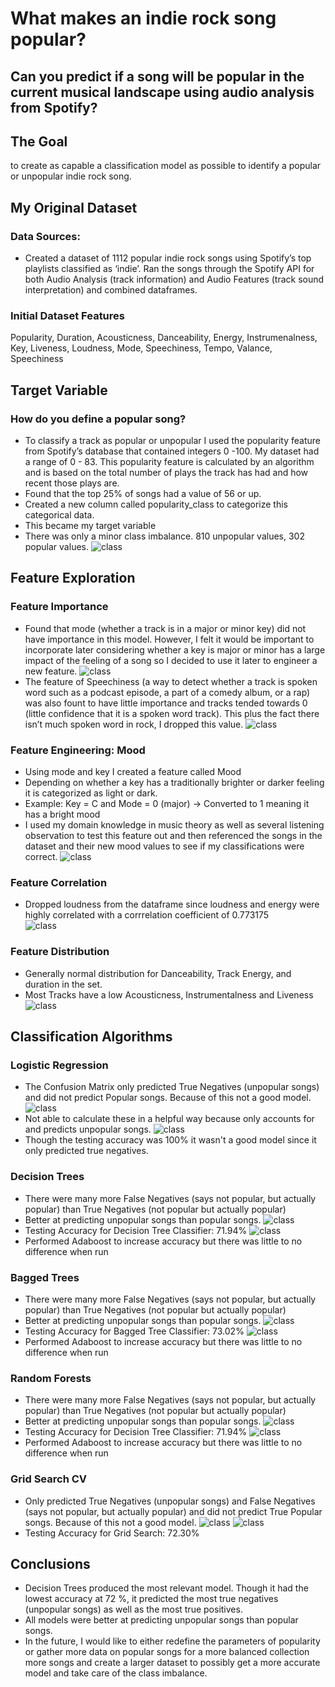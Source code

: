 # What makes an indie rock song popular?
## Can you predict if a song will be popular in the current musical landscape using audio analysis from Spotify?

## The Goal
to create as capable a classification model as possible  to identify a popular or unpopular indie rock song.

## My Original Dataset
### Data Sources: 
- Created a dataset of 1112 popular indie rock songs using Spotify’s top playlists classified as ‘indie’.
Ran the songs through the Spotify API for both Audio Analysis (track information) and Audio Features (track sound interpretation) and combined dataframes.

### Initial Dataset Features
Popularity, Duration, Acousticness, Danceability, Energy, Instrumenalness, Key, Liveness, Loudness, Mode, Speechiness, Tempo, Valance, Speechiness

## Target Variable 
### How do you define a popular song?
- To classify a track as popular or unpopular I used the popularity feature from Spotify’s database that contained integers 0 -100. My dataset had a range of 0 - 83. This popularity feature is calculated by an algorithm and is based on the total number of plays the track has had and how recent those plays are.
- Found that the top 25% of songs had a value of 56 or up.
- Created a new column called popularity_class to categorize this categorical data. 
- This became my target variable
- There was only a minor class imbalance. 810 unpopular values, 302 popular values.
![class](Readme%20Images/popvsunpop.png)

## Feature Exploration
### Feature Importance
- Found that mode (whether a track is in a major or minor key) did not have importance in this model. However, I felt it would be important to incorporate later considering whether a key is major or minor has a large impact of the feeling of a song so I decided to use it later to engineer a new feature.
![class](Readme%20Images/mode.png)
- The feature of Speechiness (a way to detect whether a track is spoken word such as  a podcast episode, a part of a comedy album, or a rap) was also fount to have little importance and tracks tended towards 0 (little confidence that it is a spoken word track). This plus the fact there isn’t much spoken word in rock, I dropped this value.
![class](Readme%20Images/speech.png)

### Feature Engineering: Mood
- Using mode and key I created a feature called Mood
- Depending on whether a key has a traditionally brighter or darker feeling it is categorized as light or dark. 
- Example: Key = C and Mode = 0 (major) → Converted to 1 meaning it has a bright mood 
- I used my domain knowledge in music theory as well as several listening  observation to test this feature out and then referenced the songs in the dataset and their new mood values to see if my classifications were correct.
![class](Readme%20Images/feateng.png)

### Feature Correlation
- Dropped loudness from the dataframe since loudness and energy were highly correlated with a corrrelation coefficient of 0.773175	
![class](Readme%20Images/corr.png)

### Feature Distribution
- Generally normal distribution for Danceability, Track Energy, and duration in the set.
- Most Tracks have a low Acousticness, Instrumentalness and Liveness
![class](Readme%20Images/featuredist.png)

## Classification Algorithms
### Logistic Regression
- The Confusion Matrix only predicted True Negatives (unpopular songs) and did not predict Popular songs. Because of this not a good model.
![class](Readme%20Images/logregmatrix.png)
- Not able to calculate these in a helpful way because only accounts for and predicts unpopular songs.
![class](Readme%20Images/logregscore.png)
- Though the testing accuracy was 100% it wasn't a good model since it only predicted true negatives.

### Decision Trees
- There were many more False Negatives (says not popular, but actually popular) than True Negatives (not popular but actually popular)
- Better at predicting unpopular songs than popular songs.
![class](Readme%20Images/decitreeconfus.png)
- Testing Accuracy for Decision Tree Classifier: 71.94%
![class](Readme%20Images/dectreeacc.png)
- Performed Adaboost to increase accuracy but there was little to no difference when run

### Bagged Trees
- There were many more False Negatives (says not popular, but actually popular) than True Negatives (not popular but actually popular)
- Better at predicting unpopular songs than popular songs.
![class](Readme%20Images/baggedmatrix.png)
- Testing Accuracy for Bagged Tree Classifier: 73.02%
![class](Readme%20Images/baggedscore.png)
- Performed Adaboost to increase accuracy but there was little to no difference when run

### Random Forests
- There were many more False Negatives (says not popular, but actually popular) than True Negatives (not popular but actually popular)
- Better at predicting unpopular songs than popular songs.
![class](Readme%20Images/randformatrix.png)
- Testing Accuracy for Decision Tree Classifier: 71.94%
![class](Readme%20Images/randforscore.png.png)
- Performed Adaboost to increase accuracy but there was little to no difference when run

### Grid Search CV
- Only predicted True Negatives (unpopular songs) and False Negatives (says not popular, but actually popular) and did not predict True Popular songs. Because of this not a good model.
![class](Readme%20Images/gridmatrix.png)
![class](Readme%20Images/gridscore.png)
- Testing Accuracy for Grid Search: 72.30%

## Conclusions
- Decision Trees  produced the most relevant model.  Though it had the lowest accuracy at 72 %, it predicted the most true negatives (unpopular songs) as well as the most true positives.  
- All models were better at predicting unpopular songs than popular songs.
- In the future, I would like to either redefine the parameters of popularity or gather more data on popular songs for a more balanced collection more songs and create a larger dataset to possibly get a more accurate model and take care of the class imbalance.

